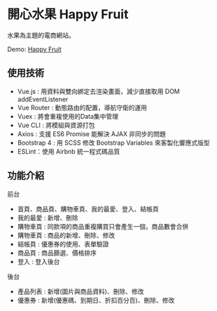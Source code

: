 # 開心水果 Happy Fruit

水果為主題的電商網站。

Demo: [Happy Fruit](https://199685.github.io/Vue_HappyFruit_page/#/index)

## 使用技術

* Vue.js : 用資料與雙向綁定去渲染畫面，減少直接取用 DOM addEventListener
* Vue Router : 動態路由的配置，導航守衛的運用
* Vuex : 將會重複使用的Data集中管理
* Vue CLI : 將模組與資源打包
* Axios : 支援 ES6 Promise 能解決 AJAX 非同步的問題
* Bootstrap 4 : 用 SCSS 修改 Bootstrap Variables 來客製化響應式版型
* ESLint：使用 Airbnb 統一程式碼品質

## 功能介紹

前台

  * 首頁、商品頁、購物車頁、我的最愛、登入、結帳頁
  * 我的最愛 : 新增、刪除
  * 購物車頁 : 同款項的商品重複購買只會產生一個，商品數會合併
  * 購物車頁 : 商品的新增、刪除、修改
  * 結帳頁 : 優惠券的使用、表單驗證
  * 商品頁 : 商品篩選、價格排序
  * 登入 : 登入後台
  
後台

  * 產品列表 : 新增(圖片與商品資料)、刪除、修改
  * 優惠券 : 新增(優惠碼、到期日、折扣百分百)、刪除、修改
 
  
  


